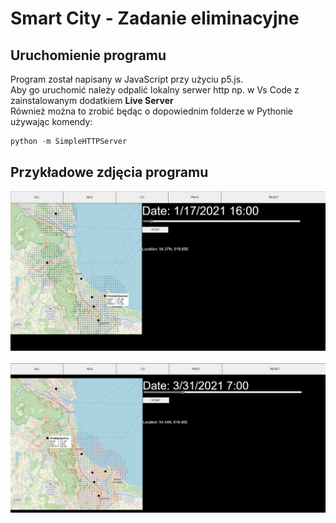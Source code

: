 
# Smart City - Zadanie eliminacyjne





## Uruchomienie programu

Program został napisany w JavaScript przy użyciu p5.js. <br />
Aby go uruchomić należy odpalić lokalny serwer http np. w Vs Code z zainstalowanym dodatkiem **Live Server**<br />
Również można to zrobić będąc o dopowiednim folderze w Pythonie używając komendy:


```python
python -m SimpleHTTPServer
```
## Przykładowe zdjęcia programu
![Zdjęcie1](images/img1.png)
<br />
<br />
![Zdjęcie2](images/img2.png)
